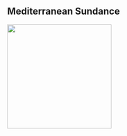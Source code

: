 

## Mediterranean Sundance
[<img width="240" src="https://img.youtube.com/vi/9Z3PnrhPENA/maxresdefault.jpg">](https://www.youtube.com/watch?v=9Z3PnrhPENA)

